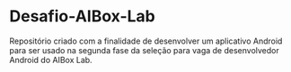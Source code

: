 # Desafio-AIBox-Lab
Repositório criado com a finalidade de desenvolver um aplicativo Android para ser usado na segunda fase da seleção para vaga de desenvolvedor Android do AIBox Lab.
